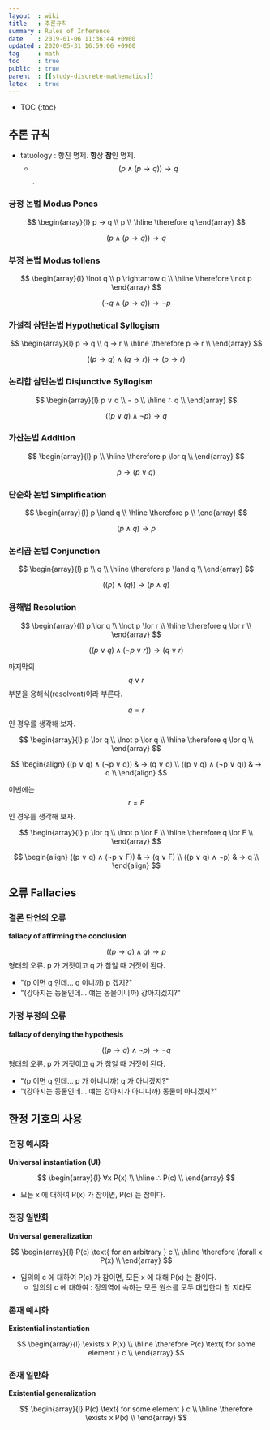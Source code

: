 ```yaml
---
layout  : wiki
title   : 추론규칙
summary : Rules of Inference
date    : 2019-01-06 11:36:44 +0900
updated : 2020-05-31 16:59:06 +0900
tag     : math
toc     : true
public  : true
parent  : [[study-discrete-mathematics]]
latex   : true
---
```

* TOC
{:toc}

## 추론 규칙

* tatuology : 항진 명제. **항**상 **참**인 명제.
    * $$ (p ∧ ( p → q )) → q $$.

### 긍정 논법 Modus Pones

$$
\begin{array}{l}
    p → q \\
    p \\
    \hline
    \therefore q
\end{array}
$$

$$ (p ∧ (p → q)) → q $$

### 부정 논법 Modus tollens

$$
\begin{array}{l}
    \lnot q \\
    p \rightarrow q \\
    \hline
    \therefore \lnot p
\end{array}
$$

$$ ( ¬ q ∧ (p → q)) → ¬ p $$

### 가설적 삼단논법 Hypothetical Syllogism

$$
\begin{array}{l}
    p → q \\
    q → r \\
    \hline
    \therefore p → r \\
\end{array}
$$

$$ ((p → q) ∧ (q → r)) → (p → r) $$

### 논리합 삼단논법 Disjunctive Syllogism

$$
\begin{array}{l}
    p ∨ q \\
    ¬ p \\
    \hline
    ∴ q \\
\end{array}
$$

$$ ((p ∨ q) ∧ ¬p) → q $$

### 가산논법 Addition

$$
\begin{array}{l}
    p \\
    \hline
    \therefore p \lor q \\
\end{array}
$$

$$ p → (p ∨ q) $$

### 단순화 논법 Simplification

$$
\begin{array}{l}
    p \land q \\
    \hline
    \therefore p \\
\end{array}
$$

$$ ( p \land q ) \rightarrow p $$

### 논리곱 논법 Conjunction

$$
\begin{array}{l}
    p \\
    q \\
    \hline
    \therefore p \land q \\
\end{array}
$$

$$ ( (p) \land (q) ) \rightarrow (p \land q) $$

### 용해법 Resolution

$$
\begin{array}{l}
    p \lor q \\
    \lnot p \lor r \\
    \hline
    \therefore q \lor r \\
\end{array}
$$

$$ ((p ∨ q) ∧ (¬p ∨ r)) → (q ∨ r) $$

마지막의 $$ q ∨ r $$ 부분을 용해식(resolvent)이라 부른다.

$$ q = r $$ 인 경우를 생각해 보자.

$$
\begin{array}{l}
    p \lor q \\
    \lnot p \lor q \\
    \hline
    \therefore q \lor q \\
\end{array}
$$

$$
\begin{align}
((p ∨ q) ∧ (¬p ∨ q)) & → (q ∨ q) \\
((p ∨ q) ∧ (¬p ∨ q)) & → q \\
\end{align}
$$

이번에는 $$ r = F $$ 인 경우를 생각해 보자.

$$
\begin{array}{l}
    p \lor q \\
    \lnot p \lor F \\
    \hline
    \therefore q \lor F \\
\end{array}
$$

$$
\begin{align}
((p ∨ q) ∧ (¬p ∨ F)) & → (q ∨ F) \\
((p ∨ q) ∧ ¬p) & → q \\
\end{align}
$$

## 오류 Fallacies

### 결론 단언의 오류

**fallacy of affirming the conclusion**

$$ ((p → q) ∧ q) → p $$ 형태의 오류. p 가 거짓이고 q 가 참일 때 거짓이 된다.

* "(p 이면 q 인데... q 이니까) p 겠지?"
* "(강아지는 동물인데... 얘는 동물이니까) 강아지겠지?"

### 가정 부정의 오류

**fallacy of denying the hypothesis**

$$  ((p → q) ∧ ¬p) → ¬q $$ 형태의 오류. p 가 거짓이고 q 가 참일 때 거짓이 된다.

* "(p 이면 q 인데... p 가 아니니까) q 가 아니겠지?"
* "(강아지는 동물인데... 얘는 강아지가 아니니까) 동물이 아니겠지?"

## 한정 기호의 사용

### 전칭 예시화

**Universal instantiation (UI)**

$$
\begin{array}{l}
    ∀x P(x) \\
    \hline
    ∴ P(c) \\
\end{array}
$$

* 모든 x 에 대하여 P(x) 가 참이면, P(c) 는 참이다.

### 전칭 일반화

**Universal generalization**

$$
\begin{array}{l}
    P(c) \text{ for an arbitrary } c \\
    \hline
    \therefore \forall x P(x) \\
\end{array}
$$

* 임의의 c 에 대하여 P(c) 가 참이면, 모든 x 에 대해 P(x) 는 참이다.
    * 임의의 c 에 대하여 : 정의역에 속하는 모든 원소를 모두 대입한다 할 지라도

### 존재 예시화

**Existential instantiation**

$$
\begin{array}{l}
    \exists x P(x) \\
    \hline
    \therefore P(c) \text{ for some element } c \\
\end{array}
$$

### 존재 일반화

**Existential generalization**

$$
\begin{array}{l}
    P(c) \text{ for some element } c \\
    \hline
    \therefore \exists x P(x) \\
\end{array}
$$
